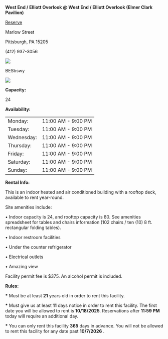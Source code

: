 **West End / Elliott Overlook @ West End / Elliott Overlook (Elmer Clark Pavilion)**

[Reserve](https://registerparks.pittsburghpa.gov/FacilityRequest.aspx?Fid=43&RID=89&RCatID=9)

Marlow Street


Pittsburgh, PA 15205


(412) 937-3056


![](https://maps.googleapis.com/maps/api/js/StaticMapService.GetMapImage?1m2&1i2329159&2i3162078&2e1&3u15&4m2&1u300&2u200&5m6&1e0&5sen-US&6sus&10b1&12b1&14i47083502&8e1&client=google-maps-embed&token=62540)

BESbswy

![](<Base64-Image-Removed>)

**Capacity:**

24



**Availability:**

|     |     |
| --- | --- |
| Monday: | 11:00 AM - 9:00 PM |
| Tuesday: | 11:00 AM - 9:00 PM |
| Wednesday: | 11:00 AM - 9:00 PM |
| Thursday: | 11:00 AM - 9:00 PM |
| Friday: | 11:00 AM - 9:00 PM |
| Saturday: | 11:00 AM - 9:00 PM |
| Sunday: | 11:00 AM - 9:00 PM |

**Rental Info:**

This is an indoor heated and air conditioned building with a rooftop deck, available to rent year-round.

Site amenities include:

• Indoor capacity is 24, and rooftop capacity is 80. See amenities spreadsheet for tables and chairs information (102 chairs / ten (10) 8 ft. rectangular folding tables).

• Indoor restroom facilities

• Under the counter refrigerator

• Electrical outlets

• Amazing view

Facility permit fee is $375. An alcohol permit is included.

**Rules:**

**\*** Must be at least **21** years old in order to rent this facility.

**\*** Must give us at least **11** days notice in order to rent this facility. The first date you will be allowed to rent is **10/18/2025**. Reservations after **11:59 PM** today will require an additional day.


**\*** You can only rent this facility **365** days in advance. You will not be allowed to rent this facility for any date past **10/7/2026** .
